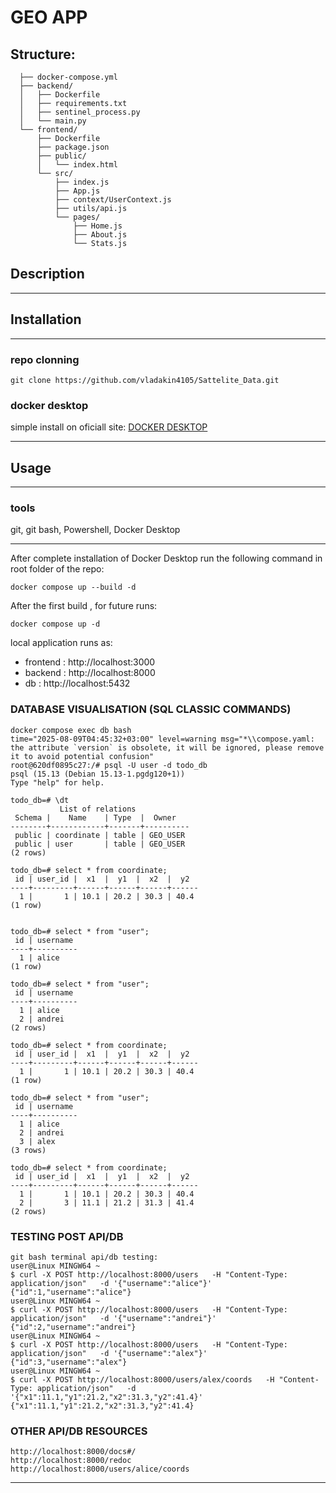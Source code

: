 # GEO APP

## Structure:
```
  ├── docker-compose.yml
  ├── backend/
  │   ├── Dockerfile
  │   ├── requirements.txt
  │   ├── sentinel_process.py
  │   └── main.py                         
  └── frontend/
      ├── Dockerfile
      ├── package.json
      ├── public/
      │   └── index.html
      └── src/
          ├── index.js
          ├── App.js
          ├── context/UserContext.js
          ├── utils/api.js
          └── pages/
              ├── Home.js
              ├── About.js
              └── Stats.js
```
## Description

---

## Installation

---
### repo clonning
```
git clone https://github.com/vladakin4105/Sattelite_Data.git
```
### docker desktop 

simple install on oficiall site:  [DOCKER DESKTOP](https://www.docker.com/products/docker-desktop/)

---

## Usage
---
### tools
git, git bash, Powershell, Docker Desktop

---

After complete installation of Docker Desktop run the following command in root folder of the repo:
```
docker compose up --build -d
```
After the first build , for future runs:
```
docker compose up -d
```

local application runs as:
- frontend : http://localhost:3000
- backend : http://localhost:8000
- db : http://localhost:5432

### DATABASE VISUALISATION (SQL CLASSIC COMMANDS)
```
docker compose exec db bash
time="2025-08-09T04:45:32+03:00" level=warning msg="*\\compose.yaml: the attribute `version` is obsolete, it will be ignored, please remove it to avoid potential confusion"
root@620df0895c27:/# psql -U user -d todo_db
psql (15.13 (Debian 15.13-1.pgdg120+1))
Type "help" for help.

todo_db=# \dt
           List of relations
 Schema |    Name    | Type  |  Owner
--------+------------+-------+----------
 public | coordinate | table | GEO_USER
 public | user       | table | GEO_USER
(2 rows)

todo_db=# select * from coordinate;
 id | user_id |  x1  |  y1  |  x2  |  y2
----+---------+------+------+------+------
  1 |       1 | 10.1 | 20.2 | 30.3 | 40.4
(1 row)


todo_db=# select * from "user";
 id | username
----+----------
  1 | alice
(1 row)

todo_db=# select * from "user";
 id | username
----+----------
  1 | alice
  2 | andrei
(2 rows)

todo_db=# select * from coordinate;
 id | user_id |  x1  |  y1  |  x2  |  y2
----+---------+------+------+------+------
  1 |       1 | 10.1 | 20.2 | 30.3 | 40.4
(1 row)

todo_db=# select * from "user";
 id | username
----+----------
  1 | alice
  2 | andrei
  3 | alex
(3 rows)

todo_db=# select * from coordinate;
 id | user_id |  x1  |  y1  |  x2  |  y2
----+---------+------+------+------+------
  1 |       1 | 10.1 | 20.2 | 30.3 | 40.4
  2 |       3 | 11.1 | 21.2 | 31.3 | 41.4
(2 rows)

```

### TESTING POST API/DB
```
git bash terminal api/db testing:
user@Linux MINGW64 ~
$ curl -X POST http://localhost:8000/users   -H "Content-Type: application/json"   -d '{"username":"alice"}'
{"id":1,"username":"alice"}
user@Linux MINGW64 ~
$ curl -X POST http://localhost:8000/users   -H "Content-Type: application/json"   -d '{"username":"andrei"}'
{"id":2,"username":"andrei"}
user@Linux MINGW64 ~
$ curl -X POST http://localhost:8000/users   -H "Content-Type: application/json"   -d '{"username":"alex"}'
{"id":3,"username":"alex"}
user@Linux MINGW64 ~
$ curl -X POST http://localhost:8000/users/alex/coords   -H "Content-Type: application/json"   -d '{"x1":11.1,"y1":21.2,"x2":31.3,"y2":41.4}'
{"x1":11.1,"y1":21.2,"x2":31.3,"y2":41.4}
```

### OTHER API/DB RESOURCES
```
http://localhost:8000/docs#/
http://localhost:8000/redoc
http://localhost:8000/users/alice/coords
```
---
